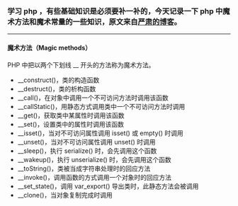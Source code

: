 ### 学习 php ，有些基础知识是必须要补一补的，今天记录一下 php 中魔术方法和魔术常量的一些知识，原文来自[严肃的博客](http://yansu.org/2014/04/27/magic-methods-and-magic-constants-in-php.html)。

---

#### 魔术方法（Magic methods）

PHP 中把以两个下划线 __ 开头的方法称为魔术方法。

+ __construct()，类的构造函数
+ __destruct()，类的析构函数
+ __call()，在对象中调用一个不可访问方法时调用该函数
+ __callStatic()，用静态方式调用类中一个不可访问方法时调用
+ __get()，获取类中某属性时调用该函数
+ __set()，设置类中的属性时调用该函数
+ __isset()，当对不可访问属性调用 isset() 或 empty() 时调用
+ __unset()，当对不可访问属性调用 unset() 时调用
+ __sleep()，执行 serialize() 时，会先调用这个函数
+ __wakeup()，执行 unserialize() 时，会先调用这个函数
+ __toString()，类被当成字符串处理时的回应方法
+ __invoke()，调用函数的方式调用一个对象时的回应方法
+ __set_state()，调用 var_export() 导出类时，此静态方法会被调用
+ __clone()，当对象复制完成时调用